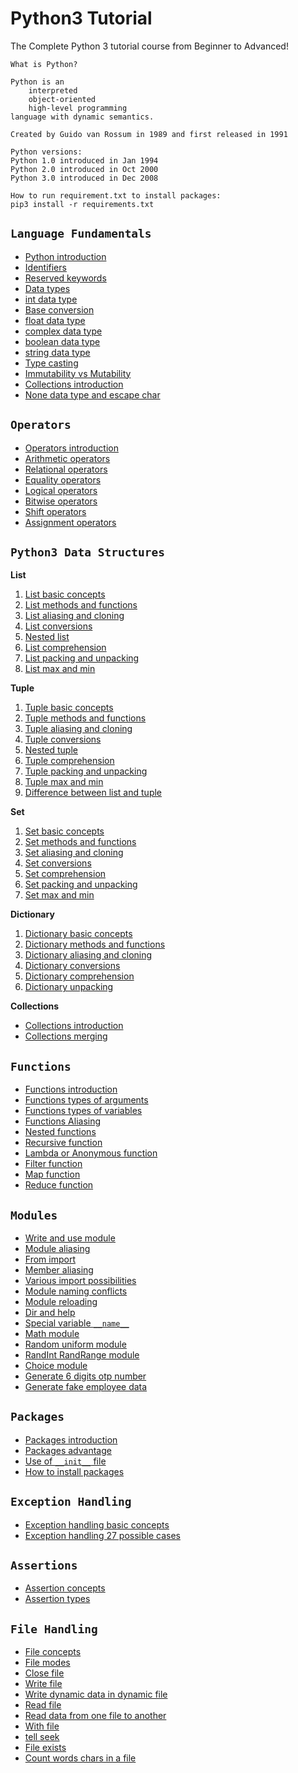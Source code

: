 # Python3 Tutorial
The Complete Python 3 tutorial course from Beginner to Advanced!

    What is Python?

    Python is an
        interpreted
        object-oriented
        high-level programming
    language with dynamic semantics.

    Created by Guido van Rossum in 1989 and first released in 1991
    
    Python versions:
    Python 1.0 introduced in Jan 1994
    Python 2.0 introduced in Oct 2000
    Python 3.0 introduced in Dec 2008
    
    How to run requirement.txt to install packages:
    pip3 install -r requirements.txt
 
## `Language Fundamentals`
* [Python introduction](01_language_fundamentals/01_Introduction.py)
* [Identifiers](01_language_fundamentals/02_Identifiers.py)
* [Reserved keywords](01_language_fundamentals/03_ReservedKeywords.py)
* [Data types](01_language_fundamentals/04_DataTypes.py)
* [int data type](01_language_fundamentals/05_DataTypes_Int.py)
* [Base conversion](01_language_fundamentals/06_BaseConversion.py)
* [float data type](01_language_fundamentals/07_DataTypes_Float.py)
* [complex data type](01_language_fundamentals/08_DataTypes_Complex.py)
* [boolean data type](01_language_fundamentals/09_DataTypes_Boolean.py)
* [string data type](01_language_fundamentals/10_DataTypes_String.py)
* [Type casting](01_language_fundamentals/11_TypeCasting.py)
* [Immutability vs Mutability](01_language_fundamentals/12_ImmutabilityVsMutability.py)
* [Collections introduction](01_language_fundamentals/13_Collections.py)
* [None data type and escape char](01_language_fundamentals/14_None_EscapeChar_Constants.py)

## `Operators`
* [Operators introduction](02_operators/01_IntroductionOperators.py)
* [Arithmetic operators](02_operators/02_ArithmeticOperators.py)
* [Relational operators](02_operators/03_RelationalOperators.py)
* [Equality operators](02_operators/04_EqualityOperators.py)
* [Logical operators](02_operators/05_LogicalOperators.py)
* [Bitwise operators](02_operators/06_BitwiseOperators.py)
* [Shift operators](02_operators/07_ShiftOperators.py)
* [Assignment operators](02_operators/08_AssignmentOperators.py)

## `Python3 Data Structures`
**List**
1) [List basic concepts](06_1_data_structure_list/List_Basics.py)
2) [List methods and functions](06_1_data_structure_list/List_Functions.py)
3) [List aliasing and cloning](06_1_data_structure_list/List_CloningAndAliasing.py)
4) [List conversions](06_1_data_structure_list/List_ConvertingToList.py)
5) [Nested list](06_1_data_structure_list/List_NestedList.py)
6) [List comprehension](06_1_data_structure_list/List_Comprehension.py)
7) [List packing and unpacking](06_1_data_structure_list/List_PackingUnpacking.py)
8) [List max and min](06_1_data_structure_list/List_MaxMin.py)

**Tuple**
1) [Tuple basic concepts](data_structure_tuple/Tuple_Basics.py)
2) [Tuple methods and functions](data_structure_tuple/Tuple_Functions.py)
3) [Tuple aliasing and cloning](data_structure_tuple/Tuple_CloningAndAliasing.py)
4) [Tuple conversions](data_structure_tuple/Tuple_ConvertingToTuple.py)
5) [Nested tuple](data_structure_tuple/Tuple_NestedTuple.py)
6) [Tuple comprehension](data_structure_tuple/Tuple_Comprehension.py)
7) [Tuple packing and unpacking](data_structure_tuple/Tuple_PackingUnpacking.py)
8) [Tuple max and min](data_structure_tuple/Tuple_MaxMin.py)
9) [Difference between list and tuple](data_structure_tuple/Difference_ListVsTuple.py)

**Set**
1) [Set basic concepts](data_structure_set/Set_Basics.py)
2) [Set methods and functions](data_structure_set/Set_Functions.py)
3) [Set aliasing and cloning](data_structure_set/Set_CloningAndAliasing.py)
4) [Set conversions](data_structure_set/Set_ConvertingToSet.py)
5) [Set comprehension](data_structure_set/Set_Comprehension.py)
6) [Set packing and unpacking](data_structure_set/Set_PackingUnpacking.py)
7) [Set max and min](data_structure_set/Set_MaxMin.py)

**Dictionary**
1) [Dictionary basic concepts](data_structure_dictionary/Dict_Basics.py)
2) [Dictionary methods and functions](data_structure_dictionary/Dict_Functions.py)
3) [Dictionary aliasing and cloning](data_structure_dictionary/Dict_CloningAndAliasing.py)
4) [Dictionary conversions](data_structure_dictionary/Dict_Conversions.py)
5) [Dictionary comprehension](data_structure_dictionary/Dict_Comprehension.py)
6) [Dictionary unpacking](data_structure_dictionary/Dict_Unpacking.py)

**Collections**
* [Collections introduction](data_structure_collections/Collections_Introduction.py)
* [Collections merging](data_structure_collections/Collections_Merging.py)

## `Functions`
* [Functions introduction](functions/Function_Introduction.py)
* [Functions types of arguments](functions/Function_TypesOfArguments.py)
* [Functions types of variables](functions/Function_TypesOfVariables.py)
* [Functions Aliasing](functions/Functions_Aliasing.py)
* [Nested functions](functions/Functions_Nested.py)
* [Recursive function](functions/Functions_Recursive.py)
* [Lambda or Anonymous function](functions/Functions_Lambda_Anonymous.py)
* [Filter function](functions/Functions_Lambda_Filter.py)
* [Map function](functions/Functions_Map.py)
* [Reduce function](functions/Functions_Reduce.py)

## `Modules`
* [Write and use module](modules/01_WriteAndUseModule.py)
* [Module aliasing](modules/02_ModuleAliasing.py)
* [From import](modules/03_FromImport.py)
* [Member aliasing](modules/04_MemberAliasing.py)
* [Various import possibilities](modules/05_VariousImportPossibilities.py)
* [Module naming conflicts](modules/06_ModuleNamingConflicts.py)
* [Module reloading](modules/07_ModuleReloading.py)
* [Dir and help](modules/08_DirAndHelp.py)
* [Special variable `__name__`](modules/09_SpecialVariable__name__.py)
* [Math module](modules/10_MathModule.py)
* [Random uniform module](modules/11_Random_Uniform_Module.py)
* [RandInt RandRange module](modules/12_RandInt_RandRange_Module.py)
* [Choice module](modules/13_ChoiceModule.py)
* [Generate 6 digits otp number](modules/14_GenerateSixDigitsOTPNumber.py)
* [Generate fake employee data](modules/15_GenerateFakeEmployeeData.py)

## `Packages`
* [Packages introduction](packages/01_PackageIntroduction.py)
* [Packages advantage](packages/01_PackageIntroduction.py)
* [Use of `__init__` file](packages/02_UseOf__init__file.py)
* [How to install packages](packages/03_InstallPackage.py)

## `Exception Handling`
* [Exception handling basic concepts](exception_handling/Exception_Basics_Concepts.py)
* [Exception handling 27 possible cases](exception_handling/exception_handling_possible_cases)

## `Assertions`
* [Assertion concepts](assertions/Assertions_Concept.py)
* [Assertion types](assertions/Assertions_Types.py)

## `File Handling`
* [File concepts](file_handling/01_FileConcepts.py)
* [File modes](file_handling/02_FileModes.py)
* [Close file](file_handling/03_CloseFile.py)
* [Write file](file_handling/04_WriteFile.py)
* [Write dynamic data in dynamic file](file_handling/05_WriteDynamicDataInDynamicFile.py)
* [Read file](file_handling/06_ReadFile.py)
* [Read data from one file to another](file_handling/07_ReadDataFromOneFileToAnother.py)
* [With file](file_handling/08_With.py)
* [tell seek](file_handling/09_Tell_Seek.py)
* [File exists](file_handling/10_FileExists.py)
* [Count words chars in a file](file_handling/11_CountWordsCharsInFile.py)

